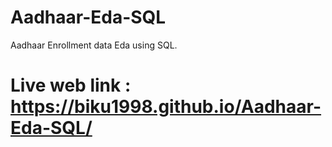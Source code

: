 # Aadhaar-Eda-SQL
Aadhaar Enrollment data Eda using SQL.

# Live web link : https://biku1998.github.io/Aadhaar-Eda-SQL/
